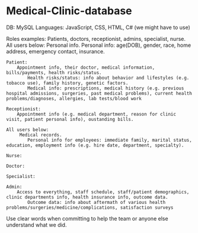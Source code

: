 # Medical-Clinic-database
DB: MySQL
Languages: JavaScript, CSS, HTML, C# (we might have to use)

Roles examples: Patients, doctors, receptionist, admins, specialist, nurse.
	All users below: 
		Personal info.
			Personal info: age(DOB), gender, race, home address, emergency contact, insurance.

	Patient:
		Appointment info, their doctor, medical information, bills/payments, health risks/status.
			Health risks/status: info about behavior and lifestyles (e.g. tobacco use), family history, genetic factors.
			Medical info: prescriptions, medical history (e.g. previous hospital admissions, surgeries, past medical problems), current health problems/diagnoses, allergies, lab tests/blood work
			
	Receptionist: 
		Appointment info (e.g. medical department, reason for clinic visit, patient personal info), oustanding bills.

	All users below:
		 Medical records.
			Personal info for employees: immediate family, marital status, education, employment info (e.g. hire date, department, specialty).

	Nurse:
		
	Doctor: 
 
	Specialist: 
		
	Admin: 
		Access to everything, staff schedule, staff/patient demographics, clinic departments info, health insurance info, outcome data.
			Outcome data: info about aftermath of various health problems/surgeries/medicine/complications, satisfaction surveys

Use clear words when committing to help the team or anyone else understand what we did.
